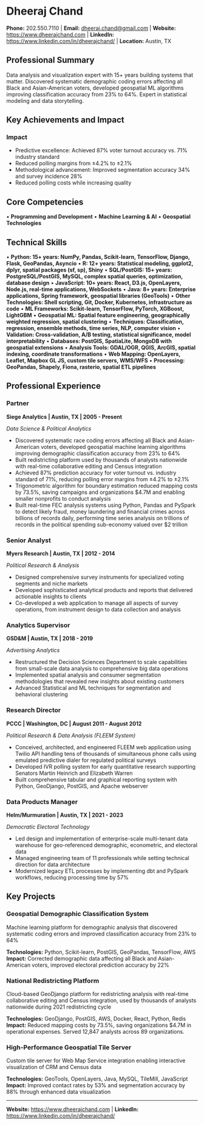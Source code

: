 # Dheeraj Chand

**Phone:** 202.550.7110 | **Email:** dheeraj.chand@gmail.com | **Website:** https://www.dheerajchand.com | **LinkedIn:** https://www.linkedin.com/in/dheerajchand/ | **Location:** Austin, TX

## Professional Summary

Data analysis and visualization expert with 15+ years building systems that matter. Discovered systematic demographic coding errors affecting all Black and Asian-American voters, developed geospatial ML algorithms improving classification accuracy from 23% to 64%. Expert in statistical modeling and data storytelling.

## Key Achievements and Impact

### Impact
- Predictive excellence: Achieved 87% voter turnout accuracy vs. 71% industry standard
- Reduced polling margins from ±4.2% to ±2.1%
- Methodological advancement: Improved segmentation accuracy 34% and survey incidence 28%
- Reduced polling costs while increasing quality

## Core Competencies

• **Programming and Development**
• **Machine Learning & AI**
• **Geospatial Technologies**

## Technical Skills

• **Python: 15+ years: NumPy, Pandas, Scikit-learn, TensorFlow, Django, Flask, GeoPandas, Asyncio**
• **R: 12+ years: Statistical modeling, ggplot2, dplyr, spatial packages (sf, sp), Shiny**
• **SQL/PostGIS: 15+ years: PostgreSQL/PostGIS, MySQL, complex spatial queries, optimization, database design**
• **JavaScript: 10+ years: React, D3.js, OpenLayers, Node.js, real-time applications, WebSockets**
• **Java: 8+ years: Enterprise applications, Spring framework, geospatial libraries (GeoTools)**
• **Other Technologies: Shell scripting, Git, Docker, Kubernetes, infrastructure as code**
• **ML Frameworks: Scikit-learn, TensorFlow, PyTorch, XGBoost, LightGBM**
• **Geospatial ML: Spatial feature engineering, geographically weighted regression, spatial clustering**
• **Techniques: Classification, regression, ensemble methods, time series, NLP, computer vision**
• **Validation: Cross-validation, A/B testing, statistical significance, model interpretability**
• **Databases: PostGIS, SpatiaLite, MongoDB with geospatial extensions**
• **Analysis Tools: GDAL/OGR, QGIS, ArcGIS, spatial indexing, coordinate transformations**
• **Web Mapping: OpenLayers, Leaflet, Mapbox GL JS, custom tile servers, WMS/WFS**
• **Processing: GeoPandas, Shapely, Fiona, rasterio, spatial ETL pipelines**

## Professional Experience

### Partner
**Siege Analytics | Austin, TX | 2005 - Present**

*Data Science & Political Analytics*

- Discovered systematic race coding errors affecting all Black and Asian-American voters, developed geospatial machine learning algorithms improving demographic classification accuracy from 23% to 64%
- Built redistricting platform used by thousands of analysts nationwide with real-time collaborative editing and Census integration
- Achieved 87% prediction accuracy for voter turnout vs. industry standard of 71%, reducing polling error margins from ±4.2% to ±2.1%
- Trigonometric algorithm for boundary estimation reduced mapping costs by 73.5%, saving campaigns and organizations $4.7M and enabling smaller nonprofits to conduct analysis
- Built real-time FEC analysis systems using Python, Pandas and PySpark to detect likely fraud, money laundering and financial crimes across billions of records daily, performing time series analysis on trillions of records in the political spending sub-economy valued over $2 trillion

### Senior Analyst
**Myers Research | Austin, TX | 2012 - 2014**

*Political Research & Analysis*

- Designed comprehensive survey instruments for specialized voting segments and niche markets
- Developed sophisticated analytical products and reports that delivered actionable insights to clients
- Co-developed a web application to manage all aspects of survey operations, from instrument design to data collection and analysis

### Analytics Supervisor
**GSD&M | Austin, TX | 2018 - 2019**

*Advertising Analytics*

- Restructured the Decision Sciences Department to scale capabilities from small-scale data analysis to comprehensive big data operations
- Implemented spatial analysis and consumer segmentation methodologies that revealed new insights about existing customers
- Advanced Statistical and ML techniques for segmentation and behavioral clustering

### Research Director
**PCCC | Washington, DC | August 2011 - August 2012**

*Political Research & Data Analysis (FLEEM System)*

- Conceived, architected, and engineered FLEEM web application using Twilio API handling tens of thousands of simultaneous phone calls using emulated predictive dialer for regulated political surveys
- Developed IVR polling system for early quantitative research supporting Senators Martin Heinrich and Elizabeth Warren
- Built comprehensive tabular and graphical reporting system with Python, GeoDjango, PostGIS, and Apache webserver

### Data Products Manager
**Helm/Murmuration | Austin, TX | 2021 - 2023**

*Democratic Electoral Technology*

- Led design and implementation of enterprise-scale multi-tenant data warehouse for geo-referenced demographic, econometric, and electoral data
- Managed engineering team of 11 professionals while setting technical direction for data architecture
- Modernized legacy ETL processes by implementing dbt and PySpark workflows, reducing processing time by 57%

## Key Projects

### Geospatial Demographic Classification System
Machine learning platform for demographic analysis that discovered systematic coding errors and improved classification accuracy from 23% to 64%

**Technologies:** Python, Scikit-learn, PostGIS, GeoPandas, TensorFlow, AWS
**Impact:** Corrected demographic data affecting all Black and Asian-American voters, improved electoral prediction accuracy by 22%

### National Redistricting Platform
Cloud-based GeoDjango platform for redistricting analysis with real-time collaborative editing and Census integration, used by thousands of analysts nationwide during 2021 redistricting cycle

**Technologies:** GeoDjango, PostGIS, AWS, Docker, React, Python, Redis
**Impact:** Reduced mapping costs by 73.5%, saving organizations $4.7M in operational expenses. Served 12,847 analysts across 89 organizations.

### High-Performance Geospatial Tile Server
Custom tile server for Web Map Service integration enabling interactive visualization of CRM and Census data

**Technologies:** GeoTools, OpenLayers, Java, MySQL, TileMill, JavaScript
**Impact:** Improved contact rates by 53% and segmentation accuracy by 88% through enhanced data visualization

---

**Website:** https://www.dheerajchand.com | **LinkedIn:** https://www.linkedin.com/in/dheerajchand/